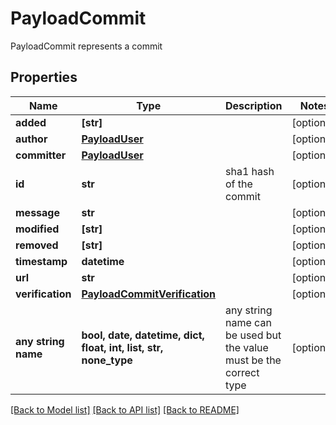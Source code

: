 # PayloadCommit

PayloadCommit represents a commit

## Properties
Name | Type | Description | Notes
------------ | ------------- | ------------- | -------------
**added** | **[str]** |  | [optional] 
**author** | [**PayloadUser**](PayloadUser.md) |  | [optional] 
**committer** | [**PayloadUser**](PayloadUser.md) |  | [optional] 
**id** | **str** | sha1 hash of the commit | [optional] 
**message** | **str** |  | [optional] 
**modified** | **[str]** |  | [optional] 
**removed** | **[str]** |  | [optional] 
**timestamp** | **datetime** |  | [optional] 
**url** | **str** |  | [optional] 
**verification** | [**PayloadCommitVerification**](PayloadCommitVerification.md) |  | [optional] 
**any string name** | **bool, date, datetime, dict, float, int, list, str, none_type** | any string name can be used but the value must be the correct type | [optional]

[[Back to Model list]](../README.md#documentation-for-models) [[Back to API list]](../README.md#documentation-for-api-endpoints) [[Back to README]](../README.md)


